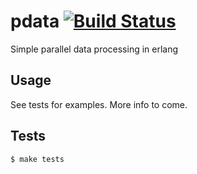 pdata [![Build Status](https://travis-ci.org/CamShaft/pdata.png?branch=master)](https://travis-ci.org/CamShaft/pdata)
=====

Simple parallel data processing in erlang

Usage
-----

See tests for examples. More info to come.

Tests
-----

```sh
$ make tests
```
